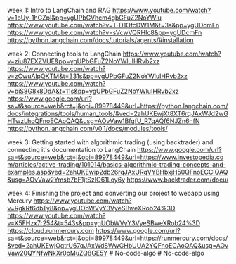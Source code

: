 week 1: Intro to LangChain and RAG
https://www.youtube.com/watch?v=1bUy-1hGZpI&pp=ygUPbGVhcm4gbGFuZ2NoYWlu
https://www.youtube.com/watch?v=T-D1OfcDW1M&t=3s&pp=ygUDcmFn
https://www.youtube.com/watch?v=sVcwVQRHIc8&pp=ygUDcmFn
https://python.langchain.com/docs/tutorials/agents/#installation

week 2: Connecting tools to LangChain
https://www.youtube.com/watch?v=ziu87EXZVUE&pp=ygUPbGFuZ2NoYWluIHRvb2xz
https://www.youtube.com/watch?v=zCwuAlpQKTM&t=331s&pp=ygUPbGFuZ2NoYWluIHRvb2xz
https://www.youtube.com/watch?v=biS8G8x8DdA&t=11s&pp=ygUPbGFuZ2NoYWluIHRvb2xz
https://www.google.com/url?sa=t&source=web&rct=j&opi=89978449&url=https://python.langchain.com/docs/integrations/tools/human_tools/&ved=2ahUKEwjXt8XT6rqJAxWJd2wGHTwzLhcQFnoECAoQAQ&usg=AOvVaw1BfqfU_R7qAQf6NJZn6nfN
https://python.langchain.com/v0.1/docs/modules/tools/

week 3: Getting started with algorithmic trading (using backtrader) and connecting it's documentation to LangChain
https://www.google.com/url?sa=t&source=web&rct=j&opi=89978449&url=https://www.investopedia.com/articles/active-trading/101014/basics-algorithmic-trading-concepts-and-examples.asp&ved=2ahUKEwip2db26rqJAxURqVYBHbxjH50QFnoECCIQAQ&usg=AOvVaw2Ymsb7bF1jtSzIO61Loy6y
https://www.backtrader.com/docu/

week 4: Finishing the project and converting our project to webapp using Mercury
https://www.youtube.com/watch?v=RgkRf6dbTy8&pp=ygUObWVyY3VyeSBweXRob24%3D
https://www.youtube.com/watch?v=X5FHzx7r254&t=543s&pp=ygUObWVyY3VyeSBweXRob24%3D
https://cloud.runmercury.com
https://www.google.com/url?sa=t&source=web&rct=j&opi=89978449&url=https://runmercury.com/docs/&ved=2ahUKEwjOqtrU67qJAxWdSWwGHbUUA2YQFnoECAoQAQ&usg=AOvVaw20QYNfwNkXr0oMuZQ8GE5Y
#   N o - c o d e - a l g o  
 #   N o - c o d e - a l g o  
 